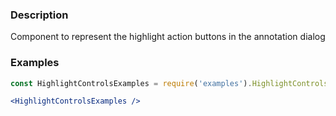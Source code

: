 ### Description
Component to represent the highlight action buttons in the annotation dialog

### Examples
```jsx
const HighlightControlsExamples = require('examples').HighlightControlsExamples;

<HighlightControlsExamples />
```
